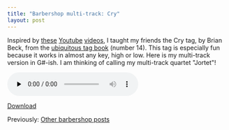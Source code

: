 ```yaml
---
title: "Barbershop multi-track: Cry"
layout: post
---
```


Inspired by <a href="http://www.youtube.com/watch?v=imHoaelEzOc&amp;feature=related">these</a> <a href="http://www.youtube.com/watch?v=DUkWlxyV4Zw">Youtube</a> <a href="http://www.youtube.com/watch?v=4mk-AtNLfrM">videos</a>, I taught my friends the Cry tag, by Brian Beck, from the <a href="http://www.stampedecitychorus.com/classic_tags_men2.pdf">ubiquitous tag book</a> (number 14). This tag is especially fun because it works in almost any key, high or low. Here is my multi-track version in G#-ish. I am thinking of calling my multi-track quartet "Jortet"!

<audio id="wp_mep_50" src="http://jordaneldredge.com/uploads/2008/05/cry.mp3" type="audio/mp3"    controls="controls" preload="none"  ></audio>

<a href="http://jordaneldredge.com/uploads/2008/05/cry.mp3">Download</a>

Previously: <a href="http://blog.classicalcode.com/?cat=61">Other barbershop posts</a>
